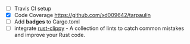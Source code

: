 - [ ] Travis CI setup
- [x] Code Coverage
https://github.com/xd009642/tarpaulin
- [ ] Add **badges** to Cargo.toml
- [ ] integrate [rust-clippy](https://github.com/rust-lang-nursery/rust-clippy) - A collection of lints to catch common mistakes and improve your Rust code.